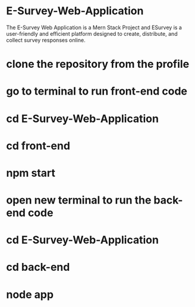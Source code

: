 # E-Survey-Web-Application
The E-Survey Web Application is a Mern Stack Project and ESurvey is a user-friendly and efficient platform designed to create, distribute, and collect survey responses online. 
# clone the repository from the profile
# go to terminal to run front-end code
# cd  E-Survey-Web-Application
# cd front-end
# npm start
# open new terminal to run the back-end code
# cd  E-Survey-Web-Application
# cd back-end
# node app
